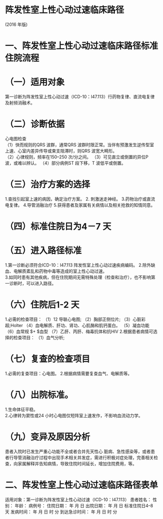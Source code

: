 # 阵发性室上性心动过速临床路径  
(2016 年版)  
#     一、阵发性室上性心动过速临床路径标准住院流程  
# （一）适用对象  
第一诊断为阵发性室上性心动过速（ICD-10：I47.113）行药物复律、直流电复律及射频消融术。  
# （二）诊断依据  
心电图检查  
（1）快而规则的QRS 波群，通常QRS 波群时限正常。当伴有预激发生逆传型室上速、心室内差异传导或束支阻滞时，则QRS 波宽大畸形。  
（2）心律规则，频率在150–250 次/分之间。 （3）可见直立或倒置的异位P 波，或难以辨认。 （4）部分病例ST 段下移，T 波低平或倒置。  
# （三）治疗方案的选择  
1.查找引起室上速的病因，确定治疗方案。 2. 刺激迷走神经。 3.药物治疗或直流电复律。 4.导管消融治疗  5.获得患者及家属有关病情以及相关抢救的知情同意。  
# （四）标准住院日为4－7 天  
# （五）进入路径标准  
1.第一诊断必须符合ICD-10：I47.113 阵发性室上性心动过速疾病编码。 2.除外缺血、电解质紊乱和药物中毒等造成的室上性心动过速。  
3.如同时患有其他疾病，但在住院期间无需特殊处理（检查和治疗），也不影响第一诊断时，可以进入路径。  
# （六）住院后1-2 天  
1.必需的检查项目： （1）12 导联心电图; （2）胸部正侧位片; （3）心脏彩超;Holter （4）血电解质、肝功、肾功、心肌酶和肌钙蛋白。 （5）凝血功能 （6）血常规 $+ $血型 （7）乙肝、丙肝、梅毒抗体和抗HIV 2.根据患者病情可选择的检查项目： （1）血气分析;  
# （七）复查的检查项目  
1.必需的复查项目：心电图。 2.根据病情需要复查血气、电解质等。  
# （八）出院标准。  
1.生命体征平稳。  
2.心律转为窦性或24 小时心电图仅短阵室上速发作，不影响血流动力学。  
# （九）变异及原因分析  
患者入院时已发生严重心功能不全或者合并先天性心 脏病、急性感染等，或者患者行导管消融治疗过程中出现手术相关并发症，需进行积极对症处理，完善相关检查，向家属解释并告知病情，导致住院时间延长，增加住院费用，等。  
# 二、阵发性室上性心动过速临床路径表单  
适用对象：第一诊断为阵发性室上性心动过速（ICD-10：I47.113） 患者姓名：         性别：     年龄：       病例号：               住院日期：   年   月   日 出院日期：   年   月   日   标准住院日4–8 天  发病时间：   年   月   日   时   分 到达急诊时间：   年   月   日   时   分  
